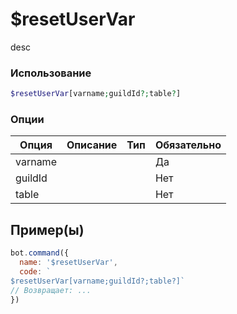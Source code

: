 # $resetUserVar
desc
### Использование
```php
$resetUserVar[varname;guildId?;table?]
```

### Опции

| Опция | Описание | Тип | Обязательно |
|--------|-------------|------|----------|
| varname |  |  | Да | 
| guildId |  |  | Нет | 
| table |  |  | Нет |
## Пример(ы)

```javascript
bot.command({
  name: '$resetUserVar',
  code: `
$resetUserVar[varname;guildId?;table?]`
// Возвращает: ...
})
```